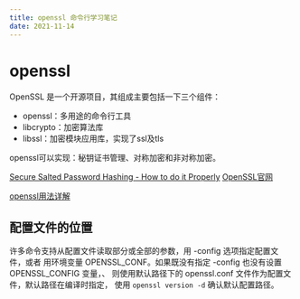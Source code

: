 ```yaml
---
title: openssl 命令行学习笔记
date: 2021-11-14
---
```


# openssl
OpenSSL 是一个开源项目，其组成主要包括一下三个组件：
- openssl：多用途的命令行工具
- libcrypto：加密算法库
- libssl：加密模块应用库，实现了ssl及tls

openssl可以实现：秘钥证书管理、对称加密和非对称加密。

[Secure Salted Password Hashing - How to do it Properly](https://crackstation.net/hashing-security.htm)
[OpenSSL官网](https://www.openssl.org/)

[openssl用法详解](https://www.cnblogs.com/yangxiaolan/p/6256838.html)

## 配置文件的位置
许多命令支持从配置文件读取部分或全部的参数，用 -config 选项指定配置文件，或者
用环境变量 OPENSSL_CONF。如果既没有指定 -config 也没有设置 OPENSSL_CONFIG 变量，、
则使用默认路径下的 openssl.conf 文件作为配置文件，默认路径在编译时指定，
使用 `openssl version -d` 确认默认配置路径。
